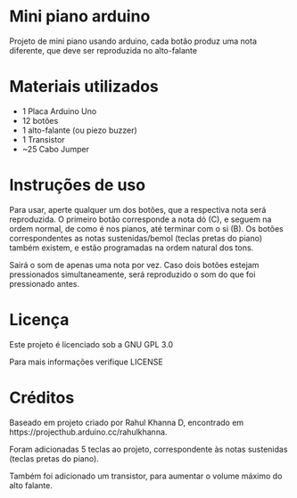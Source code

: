 # Mini piano arduino
Projeto de mini piano usando arduino, cada botão produz uma nota diferente, que deve ser reproduzida no alto-falante

# Materiais utilizados
* 1  Placa Arduino Uno
* 12 botões
* 1  alto-falante (ou piezo buzzer)
* 1  Transistor
* ~25 Cabo Jumper 

# Instruções de uso
<p> Para usar, aperte qualquer um dos botões, que a respectiva nota será reproduzida.
O primeiro botão corresponde a nota dó (C), e seguem na ordem normal, de como é nos pianos, até terminar com o si (B).
Os botões correspondentes as notas sustenidas/bemol (teclas pretas do piano) também existem, e estão programadas na ordem natural dos tons. </p>
<p> Sairá o som de apenas uma nota por vez. 
Caso dois botões estejam pressionados simultaneamente, será reproduzido o som do que foi pressionado antes. </p>

# Licença
<p> Este projeto é licenciado sob a GNU GPL 3.0 </p> 
<p> Para mais informações verifique LICENSE </p>

# Créditos
<p> Baseado em projeto criado por Rahul Khanna D, encontrado em https://projecthub.arduino.cc/rahulkhanna. </p>
<p> Foram adicionadas 5 teclas ao projeto, correspondente às notas sustenidas (teclas pretas do piano). </p>
<p> Também foi adicionado um transistor, para aumentar o volume máximo do alto falante. </p>


